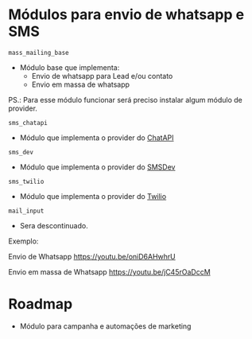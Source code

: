 # Módulos para envio de whatsapp e SMS

`mass_mailing_base`
* Módulo base que implementa:
   * Envio de whatsapp para Lead e/ou contato
   * Envio em massa de whatsapp 

PS.: Para esse módulo funcionar será preciso instalar algum módulo de provider.
 
`sms_chatapi`
* Módulo que implementa o provider do [ChatAPI](https://chat-api.com/en/?lang=EN)

`sms_dev`
* Módulo que implementa o provider do [SMSDev](https://www.smsdev.com.br/)

`sms_twilio`
* Módulo que implementa o provider do [Twilio](https://www.twilio.com/)

`mail_input`
* Sera descontinuado.


Exemplo:

Envio de Whatsapp
https://youtu.be/oniD6AHwhrU

Envio em massa de Whatsapp
https://youtu.be/jC45rOaDccM

# Roadmap

- Módulo para campanha e automações de marketing